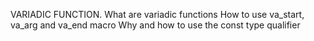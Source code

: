 VARIADIC FUNCTION.
				What are variadic functions
				How to use va_start, va_arg and va_end macro
				Why and how to use the const type qualifier